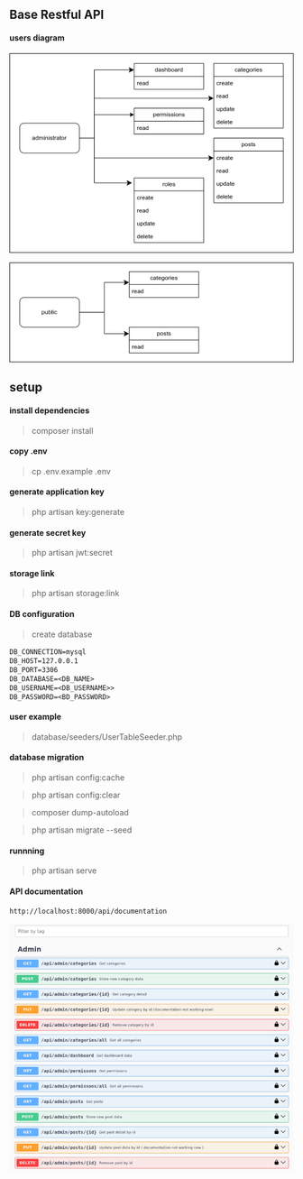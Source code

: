 ## Base Restful API


#### users diagram
![administrator](screenshot/administrator.png)

![public](screenshot/public.png)


## setup

#### install dependencies
> composer install

#### copy .env
> cp .env.example .env

#### generate application key
> php artisan key:generate

#### generate secret key
> php artisan jwt:secret

#### storage link
> php artisan storage:link

#### DB configuration
> create database

```
DB_CONNECTION=mysql
DB_HOST=127.0.0.1
DB_PORT=3306
DB_DATABASE=<DB_NAME>
DB_USERNAME=<DB_USERNAME>>
DB_PASSWORD=<BD_PASSWORD>
```
#### user example 
> database/seeders/UserTableSeeder.php

#### database migration
> php artisan config:cache

> php artisan config:clear

> composer dump-autoload

> php artisan migrate --seed

#### runnning
> php artisan serve

#### API documentation
``` 
http://localhost:8000/api/documentation
```

![documentation](screenshot/documentation.png
)


